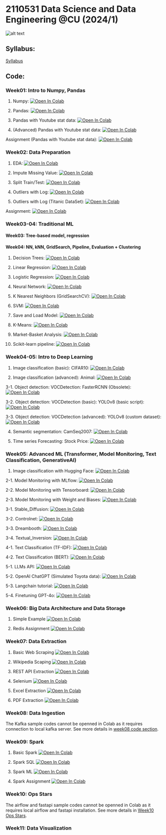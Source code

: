 # 2110531 Data Science and Data Engineering @CU (2024/1)

![alt text](https://github.com/pvateekul/2110531_DSDE_2024s1/blob/main/image/meme.jpeg?raw=true)

## Syllabus:

[Syllabus](slide/DataScience_Syllabus_2024s1_v2.pdf)

## Code:

### Week01: Intro to Numpy, Pandas

1. Numpy: [![Open In Colab](https://github.com/pvateekul/2110531_DSDE_2024s1/blob/main/image/colab-badge.svg?raw=true)](https://colab.research.google.com/github/pvateekul/2110531_DSDE_2024s1/blob/main/code/Week01_Intro_Pandas/1_Numpy.ipynb)

2. Pandas: [![Open In Colab](https://github.com/pvateekul/2110531_DSDE_2024s1/blob/main/image/colab-badge.svg?raw=true)](https://colab.research.google.com/github/pvateekul/2110531_DSDE_2024s1/blob/main/code/Week01_Intro_Pandas/2_Pandas.ipynb)

3. Pandas with Youtube stat data: [![Open In Colab](https://github.com/pvateekul/2110531_DSDE_2024s1/blob/main/image/colab-badge.svg?raw=true)](<https://colab.research.google.com/github/pvateekul/2110531_DSDE_2024s1/blob/main/code/Week01_Intro_Pandas/3_Pandas_%28Dataset_Trending_YouTube_Video_Statistics%29.ipynb>)

4. (Advanced) Pandas with Youtube stat data: [![Open In Colab](https://github.com/pvateekul/2110531_DSDE_2024s1/blob/main/image/colab-badge.svg?raw=true)](<https://colab.research.google.com/github/pvateekul/2110531_DSDE_2024s1/blob/main/code/Week01_Intro_Pandas/4_Advanced_Pandas_%28Dataset_Trending_YouTube_Video_Statistics%29.ipynb>)

Assignment (Pandas with Youtube stat data): [![Open In Colab](https://github.com/pvateekul/2110531_DSDE_2024s1/blob/main/image/colab-badge.svg?raw=true)](https://colab.research.google.com/github/pvateekul/2110531_DSDE_2024s1/blob/main/code/Week01_Intro_Pandas/5_PandasAssignment.ipynb)

### Week02: Data Preparation

1. EDA: [![Open In Colab](https://raw.githubusercontent.com/pvateekul/2110531_DSDE_2024s1/main/image/colab-badge.svg)](https://colab.research.google.com/github/pvateekul/2110531_DSDE_2024s1/blob/main/code/Week02_DataPrep/Lab1_LoansDataSet.ipynb)

2. Impute Missing Value: [![Open In Colab](https://raw.githubusercontent.com/pvateekul/2110531_DSDE_2024s1/main/image/colab-badge.svg)](https://colab.research.google.com/github/pvateekul/2110531_DSDE_2024s1/blob/main/code/Week02_DataPrep/Lab2_ImputeMissingValue.ipynb)

3. Split Train/Test: [![Open In Colab](https://raw.githubusercontent.com/pvateekul/2110531_DSDE_2024s1/main/image/colab-badge.svg)](https://colab.research.google.com/github/pvateekul/2110531_DSDE_2024s1/blob/main/code/Week02_DataPrep/Lab3_SplitTrainTest.ipynb)

4. Outliers with Log: [![Open In Colab](https://raw.githubusercontent.com/pvateekul/2110531_DSDE_2024s1/main/image/colab-badge.svg)](https://colab.research.google.com/github/pvateekul/2110531_DSDE_2024s1/blob/main/code/Week02_DataPrep/Lab4_Outliers_Titanic.ipynb)

5. Outliers with Log (Titanic DataSet): [![Open In Colab](https://raw.githubusercontent.com/pvateekul/2110531_DSDE_2024s1/main/image/colab-badge.svg)](https://colab.research.google.com/github/pvateekul/2110531_DSDE_2024s1/blob/main/code/Week02_DataPrep/Lab5_Outliers_Boston_%28optional%29.ipynb)

Assignment: [![Open In Colab](https://raw.githubusercontent.com/pvateekul/2110531_DSDE_2024s1/main/image/colab-badge.svg)](https://colab.research.google.com/github/pvateekul/2110531_DSDE_2024s1/blob/main/code/Week02_DataPrep/Assignment2_TitanicDataPrep_ToStudent.ipynb) 

### Week03-04: Traditional ML
#### Week03: Tree-based model, regression
#### Week04: NN, kNN, GridSearch, Pipeline, Evaluation + Clustering

1. Decision Trees: [![Open In Colab](https://raw.githubusercontent.com/pvateekul/2110531_DSDE_2024s1/main/image/colab-badge.svg)](https://colab.research.google.com/github/pvateekul/2110531_DSDE_2024s1/blob/main/code/Week03_ML/1_Decision_Trees_Random_Forests_v3.ipynb)

2. Linear Regression: [![Open In Colab](https://raw.githubusercontent.com/pvateekul/2110531_DSDE_2024s1/main/image/colab-badge.svg)](https://colab.research.google.com/github/pvateekul/2110531_DSDE_2024s1/blob/main/code/Week03_ML/2_Linear_Regression_v2.ipynb)

3. Logistic Regression: [![Open In Colab](https://raw.githubusercontent.com/pvateekul/2110531_DSDE_2024s1/main/image/colab-badge.svg)](https://colab.research.google.com/github/pvateekul/2110531_DSDE_2024s1/blob/main/code/Week03_ML/3_Logistic_Regression_v2.ipynb)

4. Neural Network: [![Open In Colab](https://raw.githubusercontent.com/pvateekul/2110531_DSDE_2024s1/main/image/colab-badge.svg)](https://colab.research.google.com/github/pvateekul/2110531_DSDE_2024s1/blob/main/code/Week03_ML/4_Neural_Network_v3.ipynb)

5. K Nearest Neighbors (GridSearchCV): [![Open In Colab](https://raw.githubusercontent.com/pvateekul/2110531_DSDE_2024s1/main/image/colab-badge.svg)](https://colab.research.google.com/github/pvateekul/2110531_DSDE_2024s1/blob/main/code/Week03_ML/5_K_Nearest_Neighbors_v2.ipynb)

6. SVM: [![Open In Colab](https://raw.githubusercontent.com/pvateekul/2110531_DSDE_2024s1/main/image/colab-badge.svg)](https://colab.research.google.com/github/pvateekul/2110531_DSDE_2024s1/blob/main/code/Week03_ML/6_Support_Vector_Machine_v2.ipynb)

7. Save and Load Model: [![Open In Colab](https://raw.githubusercontent.com/pvateekul/2110531_DSDE_2024s1/main/image/colab-badge.svg)](https://colab.research.google.com/github/pvateekul/2110531_DSDE_2024s1/blob/main/code/Week03_ML/7_Save_Load_Model_v2.ipynb)

8. K-Means: [![Open In Colab](https://raw.githubusercontent.com/pvateekul/2110531_DSDE_2024s1/main/image/colab-badge.svg)](https://colab.research.google.com/github/pvateekul/2110531_DSDE_2024s1/blob/main/code/Week03_ML/8_K_Means_Clustering_v2.ipynb)

9. Market-Basket Analysis: [![Open In Colab](https://raw.githubusercontent.com/pvateekul/2110531_DSDE_2024s1/main/image/colab-badge.svg)](https://colab.research.google.com/github/pvateekul/2110531_DSDE_2024s1/blob/main/code/Week03_ML/9_Market_Basket_Intro_v2.ipynb)

10. Scikit-learn pipeline: [![Open In Colab](https://raw.githubusercontent.com/pvateekul/2110446_DSDE_2023s2/main/img/colab-badge.svg)](https://colab.research.google.com/github/pvateekul/2110531_DSDE_2024s1/blob/main/code/Week03_ML/10_Scikit_learn_Pipeline.ipynb)

### Week04-05: Intro to Deep Learning

1. Image classification (basic): CIFAR10: [![Open In Colab](https://raw.githubusercontent.com/pvateekul/2110446_DSDE_2023s2/main/img/colab-badge.svg)](https://colab.research.google.com/github/pvateekul/2110531_DSDE_2024s1/blob/main/code/Week04_DL/1_Image_classification_CIFAR10_CNN.ipynb)

2. Image classification (advanced): Animal: [![Open In Colab](https://raw.githubusercontent.com/pvateekul/2110446_DSDE_2023s2/main/img/colab-badge.svg)](https://colab.research.google.com/github/pvateekul/2110531_DSDE_2024s1/blob/main/code/Week04_DL/2_Image_classification_Animal_EfficientNetV2.ipynb)

3-1. Object detection: VOCDetection: FasterRCNN (Obsolete): [![Open In Colab](https://raw.githubusercontent.com/pvateekul/2110446_DSDE_2023s2/main/img/colab-badge.svg)](https://colab.research.google.com/github/pvateekul/2110531_DSDE_2024s1/blob/main/code/Week04_DL/3_1_Object_detection_VOCDetection_FasterRCNN_MobileNet_V3.ipynb)

3-2. Object detection: VOCDetection (basic): YOLOv8 (basic script): [![Open In Colab](https://raw.githubusercontent.com/pvateekul/2110446_DSDE_2023s2/main/img/colab-badge.svg)](https://colab.research.google.com/github/pvateekul/2110531_DSDE_2024s1/blob/main/code/Week04_DL/3_2_Object_detection_VOCDetection_yolov8_basic.ipynb)

3-3. Object detection: VOCDetection (advanced): YOLOv8 (custom dataset): [![Open In Colab](https://raw.githubusercontent.com/pvateekul/2110446_DSDE_2023s2/main/img/colab-badge.svg)](https://colab.research.google.com/github/pvateekul/2110531_DSDE_2024s1/blob/main/code/Week04_DL/3_3_Object_detection_VOCDetection_yolov8_advanced.ipynb)

4. Semantic segmentation: CamSeq2007: [![Open In Colab](https://raw.githubusercontent.com/pvateekul/2110446_DSDE_2023s2/main/img/colab-badge.svg)](https://colab.research.google.com/github/pvateekul/2110531_DSDE_2024s1/blob/main/code/Week04_DL/4_Semantic_segmentation_Camseq_deeplabv3_DataInGD.ipynb)

5. Time series Forecasting: Stock Price: [![Open In Colab](https://raw.githubusercontent.com/pvateekul/2110446_DSDE_2023s2/main/img/colab-badge.svg)](https://colab.research.google.com/github/pvateekul/2110531_DSDE_2024s1/blob/main/code/Week04_DL/5_Time_series_forecasting_DataInGD.ipynb)

### Week05: Advanced ML (Transformer, Model Monitoring, Text Classification, GenerativeAI)

1. Image classification with Hugging Face: [![Open In Colab](https://raw.githubusercontent.com/pvateekul/2110446_DSDE_2023s2/main/img/colab-badge.svg)](https://colab.research.google.com/github/pvateekul/2110531_DSDE_2024s1/blob/main/code/Week05_AdvancedML/1_Huggingface_image_classification.ipynb)

2-1. Model Monitoring with MLflow: [![Open In Colab](https://raw.githubusercontent.com/pvateekul/2110446_DSDE_2023s2/main/img/colab-badge.svg)](https://colab.research.google.com/github/pvateekul/2110531_DSDE_2024s1/blob/main/code/Week05_AdvancedML/2_1_MLflow.ipynb)

2-2. Model Monitoring with Tensorboard: [![Open In Colab](https://raw.githubusercontent.com/pvateekul/2110446_DSDE_2023s2/main/img/colab-badge.svg)](https://colab.research.google.com/github/pvateekul/2110531_DSDE_2024s1/blob/main/code/Week05_AdvancedML/2_2_Image_classification_Animal_EfficientNetB1_Tensorboard.ipynb)

2-3. Model Monitoring with Weight and Biases: [![Open In Colab](https://raw.githubusercontent.com/pvateekul/2110446_DSDE_2023s2/main/img/colab-badge.svg)](https://colab.research.google.com/github/pvateekul/2110531_DSDE_2024s1/blob/main/code/Week05_AdvancedML/2_3_Image_classification_Animal_EfficientNetB1_WandB.ipynb)

3-1. Stable_Diffusion: [![Open In Colab](https://raw.githubusercontent.com/pvateekul/2110446_DSDE_2023s2/main/img/colab-badge.svg)](https://drive.google.com/file/d/1shlp0S2Kjh14TsFNU9P_sjQBPkFWML44/view?usp=sharing)

3-2. Controlnet: [![Open In Colab](https://raw.githubusercontent.com/pvateekul/2110446_DSDE_2023s2/main/img/colab-badge.svg)](https://drive.google.com/file/d/1ss84x-uRtDx32ZyKUoVMMISyAtUrY0uP/view?usp=sharing)

3-3. Dreambooth: [![Open In Colab](https://raw.githubusercontent.com/pvateekul/2110446_DSDE_2023s2/main/img/colab-badge.svg)](https://drive.google.com/file/d/1qE78qIHMy9hT6saabSavkY5sIrEmn1tf/view?usp=sharing)

3-4. Textual_Inversion: [![Open In Colab](https://raw.githubusercontent.com/pvateekul/2110446_DSDE_2023s2/main/img/colab-badge.svg)](https://drive.google.com/file/d/1rLPmi5XIi_31Zfy6Q40rAXedQzsws4KH/view?usp=sharing)

4-1. Text Classification (TF-IDF): [![Open In Colab](https://raw.githubusercontent.com/pvateekul/2110446_DSDE_2023s2/main/img/colab-badge.svg)](https://colab.research.google.com/github/pvateekul/2110531_DSDE_2024s1/blob/main/code/Week05_AdvancedML/4_1_tfidf_for_Sentiment_Analysis.ipynb)

4-2. Text Classification (BERT): [![Open In Colab](https://raw.githubusercontent.com/pvateekul/2110446_DSDE_2023s2/main/img/colab-badge.svg)](https://colab.research.google.com/github/pvateekul/2110531_DSDE_2024s1/blob/main/code/Week05_AdvancedML/4_2_NLP_Transfer_Learning_for_Text_Classification_Using_Hugging_Face_Transformers_Trainer.ipynb)

5-1. LLMs API: [![Open In Colab](https://raw.githubusercontent.com/pvateekul/2110446_DSDE_2023s2/main/img/colab-badge.svg)](https://colab.research.google.com/github/pvateekul/2110531_DSDE_2024s1/blob/main/code/Week05_AdvancedML/5_1_LLM_API.ipynb)

5-2. OpenAI ChatGPT (Simulated Toyota data): [![Open In Colab](https://raw.githubusercontent.com/pvateekul/2110446_DSDE_2023s2/main/img/colab-badge.svg)](https://colab.research.google.com/github/pvateekul/2110531_DSDE_2024s1/blob/main/code/Week05_AdvancedML/5_2_OpenAI_ChatGPT_Toyota.ipynb)

5-3. Langchain tutorial: [![Open In Colab](https://raw.githubusercontent.com/pvateekul/2110446_DSDE_2023s2/main/img/colab-badge.svg)](https://colab.research.google.com/drive/1HxWZd1gljvliW1c2GrLr_gej_EucVRc1?usp=sharing)

5-4. Finetuning GPT-4o: [![Open In Colab](https://raw.githubusercontent.com/pvateekul/2110446_DSDE_2023s2/main/img/colab-badge.svg)](https://colab.research.google.com/drive/12vaXB0KqhXl2PRMN95FMiYAoltduSrkM?usp=sharing)

### Week06: Big Data Architecture and Data Storage

1. Simple Example [![Open In Colab](https://raw.githubusercontent.com/pvateekul/2110531_DSDE_2024s1/main/img/colab-badge.svg)](https://colab.research.google.com/github/pvateekul/2110531_DSDE_2024s1/blob/main/code/Week06_Architecture_and_Storage/Simple_Example.ipynb)
   
2. Redis Assignment [![Open In Colab](https://raw.githubusercontent.com/pvateekul/2110531_DSDE_2024s1/main/img/colab-badge.svg)](https://colab.research.google.com/github/pvateekul/2110531_DSDE_2024s1/blob/main/code/Week06_Architecture_and_Storage/Redis_Assignment.ipynb)


### Week07: Data Extraction

1. Basic Web Scraping [![Open In Colab](https://raw.githubusercontent.com/pvateekul/2110531_DSDE_2024s1/main/img/colab-badge.svg)](https://colab.research.google.com/github/pvateekul/2110531_DSDE_2024s1/blob/main/code/Week07_DataExtraction/1_basic_web_scraping.ipynb)

2. Wikipedia Scaping [![Open In Colab](https://raw.githubusercontent.com/pvateekul/2110531_DSDE_2024s1/main/img/colab-badge.svg)](https://colab.research.google.com/github/pvateekul/2110531_DSDE_2024s1/blob/main/code/Week07_DataExtraction/2_wiki_scraping_example.ipynb)

3. REST API Extraction [![Open In Colab](https://raw.githubusercontent.com/pvateekul/2110531_DSDE_2024s1/main/img/colab-badge.svg)](https://colab.research.google.com/github/pvateekul/2110531_DSDE_2024s1/blob/main/code/Week07_DataExtraction/3_REST_API_extraction.ipynb)

4. Selenium [![Open In Colab](https://raw.githubusercontent.com/pvateekul/2110531_DSDE_2024s1/main/img/colab-badge.svg)](https://colab.research.google.com/github/pvateekul/2110531_DSDE_2024s1/blob/main/code/Week07_DataExtraction/4_Selenium.ipynb)

5. Excel Extraction [![Open In Colab](https://raw.githubusercontent.com/pvateekul/2110531_DSDE_2024s1/main/img/colab-badge.svg)](https://colab.research.google.com/github/pvateekul/2110531_DSDE_2024s1/blob/main/code/Week07_DataExtraction/5_excel_extraction.ipynb)

6. PDF Extraction [![Open In Colab](https://raw.githubusercontent.com/pvateekul/2110531_DSDE_2024s1/main/img/colab-badge.svg)](https://colab.research.google.com/github/pvateekul/2110531_DSDE_2024s1/blob/main/code/Week07_DataExtraction/6_pdf_extraction.ipynb)

### Week08: Data Ingestion

The Kafka sample codes cannot be openned in Colab as it requires connection to local kafka server. See more details in [week08 code section](https://github.com/pvateekul/2110531_DSDE_2024s1/tree/main/code/Week08_DataIngestion).

### Week09: Spark

1. Basic Spark [![Open In Colab](https://raw.githubusercontent.com/pvateekul/2110531_DSDE_2024s1/main/img/colab-badge.svg)](https://colab.research.google.com/github/pvateekul/2110531_DSDE_2024s1/blob/main/code/Week09_Spark/1_Basic_Spark.ipynb)

2. Spark SQL [![Open In Colab](https://raw.githubusercontent.com/pvateekul/2110531_DSDE_2024s1/main/img/colab-badge.svg)](https://colab.research.google.com/github/pvateekul/2110531_DSDE_2024s1/blob/main/code/Week09_Spark/2_Spark_SQL.ipynb)

3. Spark ML [![Open In Colab](https://raw.githubusercontent.com/pvateekul/2110531_DSDE_2024s1/main/img/colab-badge.svg)](https://colab.research.google.com/github/pvateekul/2110531_DSDE_2024s1/blob/main/code/Week09_Spark/3_Spark_ML.ipynb)

4. Spark Assignment [![Open In Colab](https://raw.githubusercontent.com/pvateekul/2110531_DSDE_2024s1/main/img/colab-badge.svg)](https://colab.research.google.com/github/pvateekul/2110531_DSDE_2024s1/blob/main/code/Week09_Spark/Assignment.ipynb)

### Week10: Ops Stars

The airflow and fastapi sample codes cannot be openned in Colab as it requires local airflow and fastapi installation. See more details in [Week10 Ops Stars](https://github.com/pvateekul/2110531_DSDE_2024s1/tree/main/code/Week10_OpsStars).

### Week11: Data Visualization

